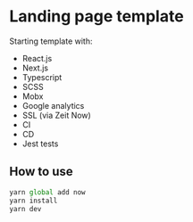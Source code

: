 # Landing page template

Starting template with:
- React.js
- Next.js
- Typescript
- SCSS
- Mobx
- Google analytics
- SSL (via Zeit Now)
- CI
- CD
- Jest tests

## How to use

```javascript
yarn global add now
yarn install
yarn dev
```